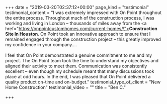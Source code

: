 +++
date = "2019-03-20T02:37:12+00:00"
page_kind = "testimonial"
testimonial_content = "I was extremely impressed with On Point throughout the entire process. Throughout much of the construction process, I was working and living in London – thousands of miles away from the <a href=\"https://onpointcustomhomes.com/current-homes/\"><strong>Construction Site In Houston</strong></a>. On Point took an innovative approach to ensure that I remained engaged through the construction project – this greatly improved my confidence in your company….<br><br>I feel that On Point demonstrated a genuine commitment to me and my project. The On Point team took the time to understand my objectives and aligned their activity to meet them. Communication was consistently excellent – even though my schedule meant that many discussions took place at odd hours. In the end, I was pleased that On Point delivered a quality product on-time and on-budget."
testimonial_type_of_client = "New Home Construction"
testimonial_video = ""
title = "Ben C."

+++
